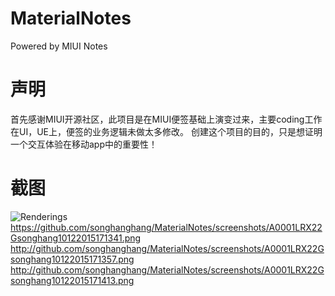 # MaterialNotes
Powered by MIUI Notes

# 声明
首先感谢MIUI开源社区，此项目是在MIUI便签基础上演变过来，主要coding工作在UI，UE上，便签的业务逻辑未做太多修改。
创建这个项目的目的，只是想证明一个交互体验在移动app中的重要性！
# 截图
![Renderings](https://raw.github.com/songhanghang/MaterialNotes/screenshots/A0001LRX22Gsonghang10122015171341.png)
https://github.com/songhanghang/MaterialNotes/screenshots/A0001LRX22Gsonghang10122015171341.png
http://github.com/songhanghang/MaterialNotes/screenshots/A0001LRX22Gsonghang10122015171357.png
http://github.com/songhanghang/MaterialNotes/screenshots/A0001LRX22Gsonghang10122015171413.png
